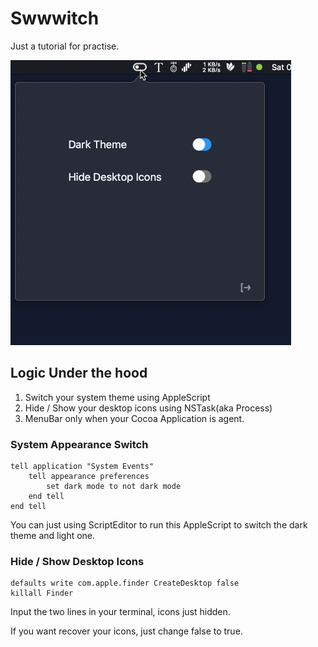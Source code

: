 # Swwwitch


Just a tutorial for practise.


![Interface](.assets/main.png)



## Logic Under the hood

1. Switch your system theme using AppleScript
2. Hide / Show your desktop icons using NSTask(aka Process)
3. MenuBar only when your Cocoa Application is agent.


### System Appearance Switch

``` AppleScript
tell application "System Events"
	tell appearance preferences
		set dark mode to not dark mode
	end tell
end tell
```

You can just using ScriptEditor to run this AppleScript to switch the dark theme and light one.


### Hide / Show Desktop Icons

```Shell
defaults write com.apple.finder CreateDesktop false
killall Finder
```

Input the two lines in your terminal, icons just hidden.

If you want recover your icons, just change false to true.